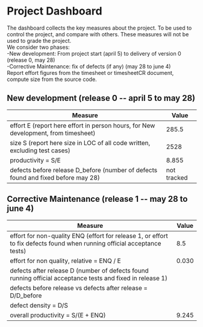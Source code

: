 # Project Dashboard

The dashboard collects the key measures about the project.
To be used to control the project, and compare with others. These measures will not be used to grade the project. <br>
We consider two phases: <br>
-New development: From project start (april 5) to delivery of version 0 (release 0, may 28) <br>
-Corrective Maintenance: fix of defects (if any)  (may 28 to june 4)   <br>
Report effort figures from the timesheet or timesheetCR document, compute size from the source code.

## New development (release 0  -- april 5 to may 28)
| Measure| Value |
|---|---|
|effort E (report here effort in person hours, for New development, from timesheet)  | 285.5|
|size S (report here size in LOC of all code written, excluding test cases)  | 2528 |
|productivity = S/E | 8.855 |
|defects before release D_before (number of defects found and fixed before may 28) | not tracked |




## Corrective Maintenance (release 1 -- may 28 to june 4)

| Measure | Value|
|---|---|
| effort for non-quality ENQ (effort for release 1, or effort to fix defects found when running official acceptance tests) | 8.5 |
| effort for non quality, relative = ENQ / E | 0.030 |
|defects after release D (number of defects found running official acceptance tests and  fixed in release 1) ||
| defects before release vs defects after release = D/D_before ||
|defect density = D/S||
|overall productivity = S/(E + ENQ)| 9.245 |
